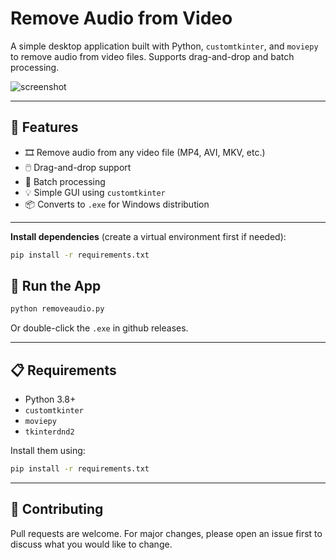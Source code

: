 # Remove Audio from Video

A simple desktop application built with Python, `customtkinter`, and `moviepy` to remove audio from video files. Supports drag-and-drop and batch processing.

![screenshot](preview.png)

---

## 🧰 Features

* 🎞️ Remove audio from any video file (MP4, AVI, MKV, etc.)
* 🖱️ Drag-and-drop support
* 📁 Batch processing
* 💡 Simple GUI using `customtkinter`
* 📦 Converts to `.exe` for Windows distribution

---

**Install dependencies** (create a virtual environment first if needed):

   ```bash
   pip install -r requirements.txt
   ```

## 🚀 Run the App

```bash
python removeaudio.py
```

Or double-click the `.exe` in github releases.

---

## 📋 Requirements

* Python 3.8+
* `customtkinter`
* `moviepy`
* `tkinterdnd2`

Install them using:

```bash
pip install -r requirements.txt
```


---

## 🤝 Contributing

Pull requests are welcome. For major changes, please open an issue first to discuss what you would like to change.
